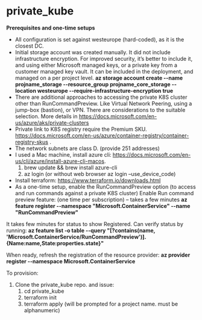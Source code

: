 # private_kube

**Prerequisites and one-time setups**
* All configuration is set against westeurope (hard-coded), as it is the closest DC. 
* Initial storage account was created manually. It did not include infrastructure encryption. For improved security, it’s better to include it, and using either Microsoft managed keys, or a private key from a customer managed key vault. It can be included in the deployment, and managed on a per project level.
**az storage account create --name projname_storage --resource_group projname_core_storage --location westeurope --require-infrastructure-encryption true**
* There are additional approaches to accessing the private K8S cluster other than RunCommandPreview. Like Virtual Network Peering, using a jump-box (bastion), or VPN. There are considerations to the suitable selection. More details in https://docs.microsoft.com/en-us/azure/aks/private-clusters 
* Private link to K8S registry require the Premium SKU. https://docs.microsoft.com/en-us/azure/container-registry/container-registry-skus . 
* The network subnets are class D. (provide 251 addresses)
* I used a Mac machine, install azure cli: https://docs.microsoft.com/en-us/cli/azure/install-azure-cli-macos.
   1. brew update && brew install azure-cli
   1. az login (or without web browser az login –use_device_code)
* Install terraform: https://www.terraform.io/downloads.html 
* As a one-time setup, enable the RunCommandPreview option (to access and run commands against a private K8S cluster)
Enable Run command preview feature: (one time per subscription) – takes a few minutes
**az feature register --namespace "Microsoft.ContainerService" --name "RunCommandPreview"**

It takes few minutes for status to show Registered. Can verify status by running:
**az feature list -o table --query "[?contains(name, 'Microsoft.ContainerService/RunCommandPreview')].{Name:name,State:properties.state}"**
 
When ready, refresh the registration of the resource provider:
**az provider register --namespace Microsoft.ContainerService**

To provision:
1. Clone the private_kube repo. and issue:
   1. cd private_kube
   1. terraform init
   1. terraform apply
(will be prompted for a project name. must be alphanumeric)

